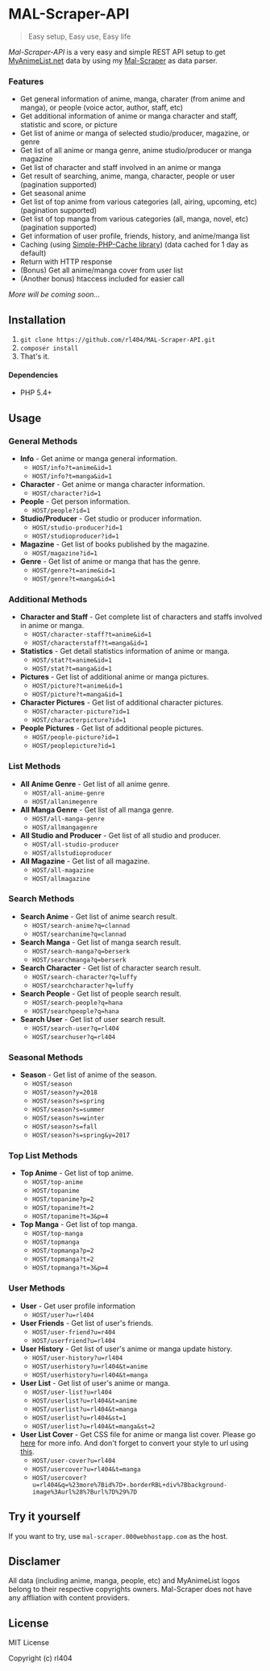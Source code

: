 # MAL-Scraper-API
> Easy setup, Easy use, Easy life

_Mal-Scraper-API_ is a very easy and simple REST API setup to get [MyAnimeList.net](https://myanimelist.net/) data by using my [Mal-Scraper](https://github.com/rl404/MAL-Scraper/) as data parser.

### Features 
- Get general information of anime, manga, charater (from anime and manga), or people (voice actor, author, staff, etc)
- Get additional information of anime or manga character and staff, statistic and score, or picture
- Get list of anime or manga of selected studio/producer, magazine, or genre
- Get list of all anime or manga genre, anime studio/producer or manga magazine
- Get list of character and staff involved in an anime or manga
- Get result of searching, anime, manga, character, people or user (pagination supported)
- Get seasonal anime
- Get list of top anime from various categories (all, airing, upcoming, etc) (pagination supported)
- Get list of top manga from various categories (all, manga, novel, etc) (pagination supported)
- Get information of user profile, friends, history, and anime/manga list
- Caching (using [Simple-PHP-Cache library](https://github.com/cosenary/Simple-PHP-Cache)) (data cached for 1 day as default)
- Return with HTTP response
- (Bonus) Get all anime/manga cover from user list
- (Another bonus) htaccess included for easier call

_More will be coming soon..._

## Installation
1. `git clone https://github.com/rl404/MAL-Scraper-API.git`
2. `composer install`
3. That's it.

#### Dependencies
- PHP 5.4+

## Usage
### General Methods
- **Info** - Get anime or manga general information. 
  - `HOST/info?t=anime&id=1`
  - `HOST/info?t=manga&id=1`
- **Character** - Get anime or manga character information. 
  - `HOST/character?id=1`
- **People** - Get person information.
  - `HOST/people?id=1`
- **Studio/Producer** - Get studio or producer information.
  - `HOST/studio-producer?id=1`
  - `HOST/studioproducer?id=1`
- **Magazine** - Get list of books published by the magazine.
  - `HOST/magazine?id=1`
- **Genre** - Get list of anime or manga that has the genre.
  - `HOST/genre?t=anime&id=1`
  - `HOST/genre?t=manga&id=1`
### Additional Methods
- **Character and Staff** - Get complete list of characters and staffs involved in anime or manga.
  - `HOST/character-staff?t=anime&id=1`
  - `HOST/characterstaff?t=manga&id=1`
- **Statistics** - Get detail statistics information of anime or manga.
  - `HOST/stat?t=anime&id=1`
  - `HOST/stat?t=manga&id=1`
- **Pictures** - Get list of additional anime or manga pictures.
  - `HOST/picture?t=anime&id=1`
  - `HOST/picture?t=manga&id=1`
- **Character Pictures** - Get list of additional character pictures.
  - `HOST/character-picture?id=1`
  - `HOST/characterpicture?id=1`
- **People Pictures** - Get list of additional people pictures.
  - `HOST/people-picture?id=1`
  - `HOST/peoplepicture?id=1`
### List Methods
- **All Anime Genre** - Get list of all anime genre.
  - `HOST/all-anime-genre`
  - `HOST/allanimegenre`
- **All Manga Genre** - Get list of all manga genre.
  - `HOST/all-manga-genre`
  - `HOST/allmangagenre`
- **All Studio and Producer** - Get list of all studio and producer.
  - `HOST/all-studio-producer`
  - `HOST/allstudioproducer`
- **All Magazine** - Get list of all magazine.
  - `HOST/all-magazine`
  - `HOST/allmagazine`
### Search Methods
- **Search Anime** - Get list of anime search result.
  - `HOST/search-anime?q=clannad`
  - `HOST/searchanime?q=clannad`
- **Search Manga** - Get list of manga search result.
  - `HOST/search-manga?q=berserk`
  - `HOST/searchmanga?q=berserk`
- **Search Character** - Get list of character search result.
  - `HOST/search-character?q=luffy`
  - `HOST/searchcharacter?q=luffy`
- **Search People** - Get list of people search result.
  - `HOST/search-people?q=hana`
  - `HOST/searchpeople?q=hana`
- **Search User** - Get list of user search result.
  - `HOST/search-user?q=rl404`
  - `HOST/searchuser?q=rl404`
### Seasonal Methods
- **Season** - Get list of anime of the season.
  - `HOST/season`
  - `HOST/season?y=2018`
  - `HOST/season?s=spring`
  - `HOST/season?s=summer`
  - `HOST/season?s=winter`
  - `HOST/season?s=fall`
  - `HOST/season?s=spring&y=2017`
### Top List Methods
- **Top Anime** - Get list of top anime.
  - `HOST/top-anime`
  - `HOST/topanime`
  - `HOST/topanime?p=2`
  - `HOST/topanime?t=2`
  - `HOST/topanime?t=3&p=4`
- **Top Manga** - Get list of top manga.
  - `HOST/top-manga`
  - `HOST/topmanga`
  - `HOST/topmanga?p=2`
  - `HOST/topmanga?t=2`
  - `HOST/topmanga?t=3&p=4`
### User Methods
- **User** - Get user profile information
  - `HOST/user?u=rl404`
- **User Friends** - Get list of user's friends.
  - `HOST/user-friend?u=r404`
  - `HOST/userfriend?u=rl404`
- **User History** - Get list of user's anime or manga update history.
  - `HOST/user-history?u=rl404`
  - `HOST/userhistory?u=rl404&t=anime`
  - `HOST/userhistory?u=rl404&t=manga`
- **User List** - Get list of user's anime or manga.
  - `HOST/user-list?u=rl404`
  - `HOST/userlist?u=rl404&t=anime`
  - `HOST/userlist?u=rl404&t=manga`
  - `HOST/userlist?u=rl404&st=1`
  - `HOST/userlist?u=rl404&t=manga&st=2`
- **User List Cover** - Get CSS file for anime or manga list cover. Please go [here](https://github.com/rl404/MAL-Scraper/wiki/getUserCover()) for more info. And don't forget to convert your style to url using [this](https://www.url-encode-decode.com/).
  - `HOST/user-cover?u=rl404`
  - `HOST/usercover?u=rl404&t=manga`
  - `HOST/usercover?u=rl404&q=%23more%7Bid%7D+.borderRBL+div%7Bbackground-image%3Aurl%28%7Burl%7D%29%7D`

## Try it yourself
If you want to try, use `mal-scraper.000webhostapp.com` as the host.

## Disclamer
All data (including anime, manga, people, etc) and MyAnimeList logos belong to their respective copyrights owners. Mal-Scraper does not have any affliation with content providers.

## License
MIT License

Copyright (c) rl404

